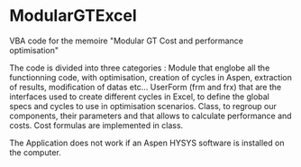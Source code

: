 # ModularGTExcel
VBA code for the memoire "Modular GT Cost and performance optimisation"

The code is divided into three categories : 
Module that englobe all the functionning code, with optimisation, creation of cycles in Aspen, extraction of results, modification of datas etc...
UserForm (frm and frx) that are the interfaces used to create different cycles in Excel, to define the global specs and cycles to use in optimisation scenarios.
Class, to regroup our components, their parameters and that allows to calculate performance and costs. Cost formulas are implemented in class.

The Application does not work if an Aspen HYSYS software is installed on the computer.
